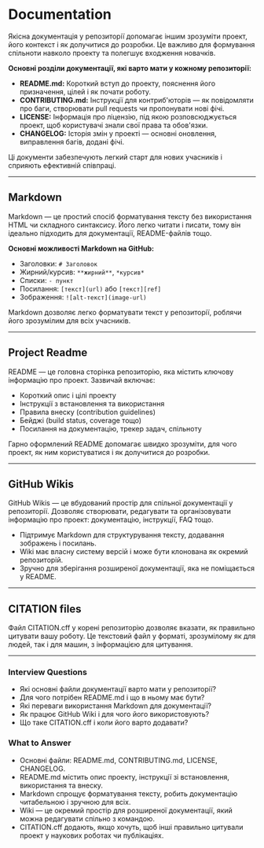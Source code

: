 # Documentation

Якісна документація у репозиторії допомагає іншим зрозуміти проект, його контекст і як долучитися до розробки. Це важливо для формування спільноти навколо проекту та полегшує входження новачків.

**Основні розділи документації, які варто мати у кожному репозиторії:**

- **README.md:** Короткий вступ до проекту, пояснення його призначення, цілей і як почати роботу.
- **CONTRIBUTING.md:** Інструкції для контриб'юторів — як повідомляти про баги, створювати pull requests чи пропонувати нові фічі.
- **LICENSE:** Інформація про ліцензію, під якою розповсюджується проект, щоб користувачі знали свої права та обов'язки.
- **CHANGELOG:** Історія змін у проекті — основні оновлення, виправлення багів, додані фічі.

Ці документи забезпечують легкий старт для нових учасників і сприяють ефективній співпраці.

---

## Markdown

Markdown — це простий спосіб форматування тексту без використання HTML чи складного синтаксису. Його легко читати і писати, тому він ідеально підходить для документації, README-файлів тощо.

**Основні можливості Markdown на GitHub:**

- Заголовки: `# Заголовок`
- Жирний/курсив: `**жирний**`, `*курсив*`
- Списки: `- пункт`
- Посилання: `[текст](url)` або `[текст][ref]`
- Зображення: `![alt-текст](image-url)`

Markdown дозволяє легко форматувати текст у репозиторії, роблячи його зрозумілим для всіх учасників.

---

## Project Readme

README — це головна сторінка репозиторію, яка містить ключову інформацію про проект. Зазвичай включає:

- Короткий опис і цілі проекту
- Інструкції з встановлення та використання
- Правила внеску (contribution guidelines)
- Бейджі (build status, coverage тощо)
- Посилання на документацію, трекер задач, спільноту

Гарно оформлений README допомагає швидко зрозуміти, для чого проект, як ним користуватися і як долучитися до розробки.

---

## GitHub Wikis

GitHub Wikis — це вбудований простір для спільної документації у репозиторії. Дозволяє створювати, редагувати та організовувати інформацію про проект: документацію, інструкції, FAQ тощо.

- Підтримує Markdown для структурування тексту, додавання зображень і посилань.
- Wiki має власну систему версій і може бути клонована як окремий репозиторій.
- Зручно для зберігання розширеної документації, яка не поміщається у README.

---

## CITATION files

Файл CITATION.cff у корені репозиторію дозволяє вказати, як правильно цитувати вашу роботу.
Це текстовий файл у форматі, зрозумілому як для людей, так і для машин, з інформацією для цитування.

---

### Interview Questions

- Які основні файли документації варто мати у репозиторії?
- Для чого потрібен README.md і що в ньому має бути?
- Які переваги використання Markdown для документації?
- Як працює GitHub Wiki і для чого його використовують?
- Що таке CITATION.cff і коли його варто додавати?

### What to Answer

- Основні файли: README.md, CONTRIBUTING.md, LICENSE, CHANGELOG.
- README.md містить опис проекту, інструкції зі встановлення, використання та внеску.
- Markdown спрощує форматування тексту, робить документацію читабельною і зручною для всіх.
- Wiki — це окремий простір для розширеної документації, який можна редагувати спільно з командою.
- CITATION.cff додають, якщо хочуть, щоб інші правильно цитували проект у наукових роботах чи публікаціях.
